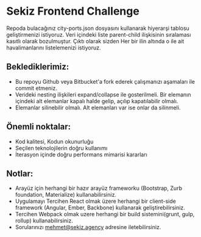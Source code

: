 # Sekiz Frontend Challenge

Repoda bulacağınız city-ports.json dosyasını kullanarak hiyerarşi tablosu geliştirmenizi istiyoruz. 
Veri içindeki liste parent-child ilişkisinin sıralaması kasıtlı olarak bozulmuştur. 
Çıktı olarak sizden Her bir ilin altında o ile ait havalimanlarını listelemenizi istiyoruz.

## Beklediklerimiz:

- Bu repoyu Github veya Bitbucket'a fork ederek çalışmanızı aşamaları ile commit etmeniz. 
- Verideki nesting ilişkileri expand/collapse ile gosterilmeli. Bir elemanın içindeki alt elemanlar
kapalı halde gelip, açılıp kapatılabilir olmalı.
- Elemanlar silinebilir olmalı. Alt elemanları var ise onlar da silinmeli.

## Önemli noktalar:

- Kod kalitesi, Kodun okunurluğu
- Seçilen teknolojilerin doğru kullanımı
- İterasyon içinde doğru performans mimarisi kararları

## Notlar:

- Arayüz için herhangi bir hazır arayüz frameworku (Bootstrap, Zurb foundation, Materialize) kullanabilirsiniz.
- Uygulamayı Tercihen React olmak üzere herhangi bir client-side framework (Angular, Ember, Backbone) kullanarak
geliştirebilirsiniz.
- Tercihen Webpack olmak uzere herhangi bir build sistemini(grunt, gulp, rollup) kullanabilirsiniz.
- Sorularınızı mehmet@sekiz.agency adresine iletebilirsiniz.
